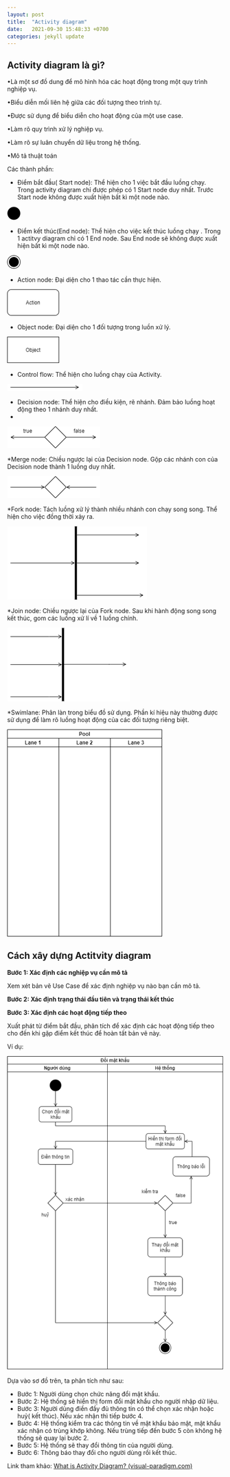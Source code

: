 ```yaml
---
layout: post
title:  "Activity diagram"
date:   2021-09-30 15:48:33 +0700
categories: jekyll update
---
```


## Activity diagram là gì?

•Là một sơ đồ dung để mô hình hóa các hoạt động trong một quy trình nghiệp vụ.

•Biểu diễn mối liên hệ giữa các đối tượng theo trình tự.

•Được sử dụng để biểu diễn cho hoạt động của một use case.

•Làm rõ quy trình xử lý nghiệp vụ.

•Làm rõ sự luân chuyển dữ liệu trong hệ thống.

•Mô tả thuật toán

Các thành phần:

* Điểm bắt đầu( Start node): Thể hiện cho 1 việc bắt  đầu luồng chạy. Trong activity diagram chỉ được phép có 1 Start node duy nhất. Trước Start node không được xuất hiện bất kì một node nào.

![](https://raw.githubusercontent.com/anhquan02/anhquan02.github.io/anhquan02/docs/img/Activity/1.png)  

* Điểm kết thúc(End node): Thể hiện cho việc kết thúc luồng chạy . Trong 1 actitvy diagram chỉ có 1 End node. Sau End node sẽ không được xuất hiện bất kì một node nào.

![](https://raw.githubusercontent.com/anhquan02/anhquan02.github.io/anhquan02/docs/img/Activity/2.png)

* Action node: Đại diện cho 1 thao tác cần thực hiện.

![](https://raw.githubusercontent.com/anhquan02/anhquan02.github.io/anhquan02/docs/img/Activity/3.png)

* Object node: Đại diện cho 1 đối tượng trong luồn xử lý.

![](https://raw.githubusercontent.com/anhquan02/anhquan02.github.io/anhquan02/docs/img/Activity/4.png)

* Control flow: Thể hiện cho luồng chạy của Activity.

![](https://raw.githubusercontent.com/anhquan02/anhquan02.github.io/anhquan02/docs/img/Activity/5.png)

* Decision node: Thể hiện cho điều kiện, rẽ nhánh. Đảm bảo luồng hoạt động theo 1 nhánh duy nhất.
* 
![](https://raw.githubusercontent.com/anhquan02/anhquan02.github.io/anhquan02/docs/img/Activity/6.png)

\*Merge node: Chiều ngược lại của Decision node. Gộp các nhánh con của Decision node thành 1 luồng duy nhất.

![](https://raw.githubusercontent.com/anhquan02/anhquan02.github.io/anhquan02/docs/img/Activity/7.png)

\*Fork node: Tách luồng xử lý thành nhiều nhánh con chạy song song. Thể hiện cho việc đồng thời xảy ra.

![](https://raw.githubusercontent.com/anhquan02/anhquan02.github.io/anhquan02/docs/img/Activity/8.png)

\*Join node: Chiều ngược lại của Fork node. Sau khi hành động song song kết thúc, gom các luồng xử lí về 1 luồng chính.

![](https://raw.githubusercontent.com/anhquan02/anhquan02.github.io/anhquan02/docs/img/Activity/9.png)

\*Swimlane: Phân làn trong biểu đồ sử dụng. Phần kí hiệu này thường được sử dụng để làm rõ luồng hoạt động của các đối tượng riêng biệt.

![](https://raw.githubusercontent.com/anhquan02/anhquan02.github.io/anhquan02/docs/img/Activity/10.png)



## Cách xây dựng Actitvity diagram

**Bước 1: Xác định các nghiệp vụ cần mô tả**

Xem xét bản vẽ Use Case  để xác định nghiệp vụ nào bạn cần mô tả.

**Bước 2: Xác định trạng thái đầu tiên và trạng thái kết thúc**

**Bước 3: Xác định các hoạt động tiếp theo**

Xuất phát từ điểm bắt đầu, phân tích để xác định các hoạt động tiếp theo cho đến khi gặp điểm kết thúc để hoàn tất bản vẽ này.

Ví dụ:

![](https://raw.githubusercontent.com/anhquan02/anhquan02.github.io/anhquan02/docs/img/Activity/11.png)

Dựa vào sơ đồ trên, ta phân tích như sau:
* Bước 1: Người dùng chọn chức năng đổi mật khẩu.
* Bước 2: Hệ thống sẽ hiển thị form đổi mật khẩu cho người nhập dữ liệu.
* Bước 3: Người dùng điền đầy đủ thông tin có thể chọn xác nhận hoặc huỷ( kết thúc). Nếu xác nhận thì tiếp bước 4.
* Bước 4: Hệ thống kiểm tra các thông tin về mật khẩu bảo mật, mật khẩu xác nhận có trùng khớp không. Nếu trùng tiếp đến bước 5 còn không hệ thống sẽ quay lại bước 2.
* Bước 5: Hệ thống sẽ thay đổi thông tin của người dùng.
* Bước 6: Thông báo thay đổi cho người dùng rồi kết thúc.

Link tham khảo: [What is Activity Diagram? (visual-paradigm.com)](https://www.visual-paradigm.com/guide/uml-unified-modeling-language/what-is-activity-diagram/)
